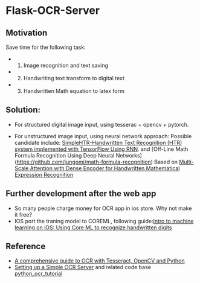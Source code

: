  # Flask-OCR-Server

## Motivation
Save time for the following task:
* 1. Image recognition and text saving
* 2. Handwriting text transform to digital text
* 3. Handwritten Math equation to latex form

## Solution:
* For structured digital image input, using tesserac + opencv + pytorch.

* For unstructured image input, using neural network approach:
Possible candidate include:
[SimpleHTR-Handwritten Text Recognition (HTR) system implemented with TensorFlow
Using RNN](https://github.com/githubharald/SimpleHTR).
and [Off-Line Math Formula Recognition Using Deep Neural Networks]
(https://github.com/jungomi/math-formula-recognition) Based on [Multi-Scale Attention with Dense Encoder for Handwritten Mathematical Expression Recognition](https://arxiv.org/pdf/1801.03530.pdf)


## Further development after the web app
* So many people charge money for OCR app in ios store. Why not make it free?
* IOS port the traning model to COREML, following guide:[Intro to machine learning on iOS: Using Core ML to recognize handwritten digits](https://heartbeat.fritz.ai/intro-to-machine-learning-on-ios-building-app-recognize-handwritten-digits-coreml-6c2cdd04b00b)


## Reference
* [A comprehensive guide to OCR with Tesseract, OpenCV and Python](https://nanonets.com/blog/ocr-with-tesseract/#installingtesseract)
* [Setting up a Simple OCR Server](https://realpython.com/setting-up-a-simple-ocr-server/) and related code base [python_ocr_tutorial](https://github.com/ybur-yug/python_ocr_tutorial/)
